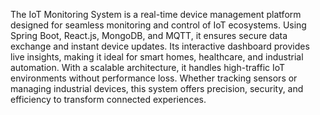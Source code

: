 The IoT Monitoring System is a real-time device management platform designed for seamless monitoring and control of IoT ecosystems. Using Spring Boot, React.js, MongoDB, and MQTT, it ensures secure data exchange and instant device updates. Its interactive dashboard provides live insights, making it ideal for smart homes, healthcare, and industrial automation. With a scalable architecture, it handles high-traffic IoT environments without performance loss. Whether tracking sensors or managing industrial devices, this system offers precision, security, and efficiency to transform connected experiences.
